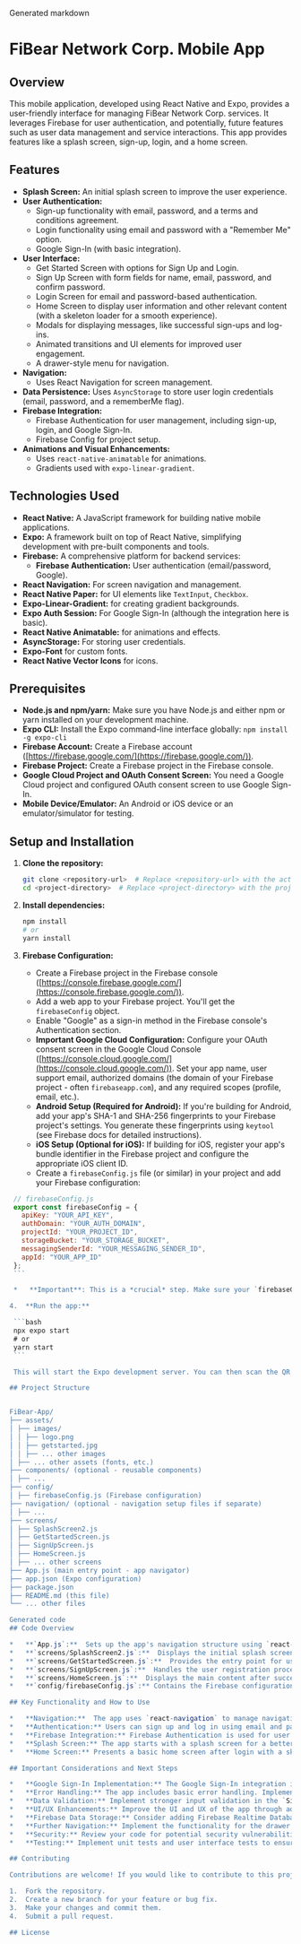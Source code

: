 Generated markdown
# FiBear Network Corp. Mobile App

## Overview

This mobile application, developed using React Native and Expo, provides a user-friendly interface for managing FiBear Network Corp. services.  It leverages Firebase for user authentication, and potentially, future features such as user data management and service interactions. This app provides features like a splash screen, sign-up, login, and a home screen.

## Features

*   **Splash Screen:** An initial splash screen to improve the user experience.
*   **User Authentication:**
    *   Sign-up functionality with email, password, and a terms and conditions agreement.
    *   Login functionality using email and password with a "Remember Me" option.
    *   Google Sign-In (with basic integration).
*   **User Interface:**
    *   Get Started Screen with options for Sign Up and Login.
    *   Sign Up Screen with form fields for name, email, password, and confirm password.
    *   Login Screen for email and password-based authentication.
    *   Home Screen to display user information and other relevant content (with a skeleton loader for a smooth experience).
    *   Modals for displaying messages, like successful sign-ups and log-ins.
    *   Animated transitions and UI elements for improved user engagement.
    *   A drawer-style menu for navigation.
*   **Navigation:**
    *   Uses React Navigation for screen management.
*   **Data Persistence:** Uses `AsyncStorage` to store user login credentials (email, password, and a rememberMe flag).
*   **Firebase Integration:**
    *   Firebase Authentication for user management, including sign-up, login, and Google Sign-In.
    *   Firebase Config for project setup.
*   **Animations and Visual Enhancements:**
    *   Uses `react-native-animatable` for animations.
    *   Gradients used with `expo-linear-gradient`.

## Technologies Used

*   **React Native:** A JavaScript framework for building native mobile applications.
*   **Expo:** A framework built on top of React Native, simplifying development with pre-built components and tools.
*   **Firebase:** A comprehensive platform for backend services:
    *   **Firebase Authentication:** User authentication (email/password, Google).
*   **React Navigation:** For screen navigation and management.
*   **React Native Paper:** for UI elements like `TextInput`, `Checkbox`.
*   **Expo-Linear-Gradient:** for creating gradient backgrounds.
*   **Expo Auth Session:**  For Google Sign-In (although the integration here is basic).
*   **React Native Animatable:** for animations and effects.
*   **AsyncStorage:** For storing user credentials.
*   **Expo-Font** for custom fonts.
*   **React Native Vector Icons** for icons.

## Prerequisites

*   **Node.js and npm/yarn:** Make sure you have Node.js and either npm or yarn installed on your development machine.
*   **Expo CLI:** Install the Expo command-line interface globally: `npm install -g expo-cli`
*   **Firebase Account:**  Create a Firebase account ([https://firebase.google.com/](https://firebase.google.com/)).
*   **Firebase Project:** Create a Firebase project in the Firebase console.
*   **Google Cloud Project and OAuth Consent Screen:**  You need a Google Cloud project and configured OAuth consent screen to use Google Sign-In.
*   **Mobile Device/Emulator:**  An Android or iOS device or an emulator/simulator for testing.

## Setup and Installation

1.  **Clone the repository:**

    ```bash
    git clone <repository-url>  # Replace <repository-url> with the actual URL
    cd <project-directory>  # Replace <project-directory> with the project directory
    ```

2.  **Install dependencies:**

    ```bash
    npm install
    # or
    yarn install
    ```

3.  **Firebase Configuration:**

    *   Create a Firebase project in the Firebase console ([https://console.firebase.google.com/](https://console.firebase.google.com/)).
    *   Add a web app to your Firebase project. You'll get the `firebaseConfig` object.
    *   Enable "Google" as a sign-in method in the Firebase console's Authentication section.
    *   **Important Google Cloud Configuration:** Configure your OAuth consent screen in the Google Cloud Console ([https://console.cloud.google.com/](https://console.cloud.google.com/)). Set your app name, user support email, authorized domains (the domain of your Firebase project - often `firebaseapp.com`), and any required scopes (profile, email, etc.).
    *   **Android Setup (Required for Android):** If you're building for Android, add your app's SHA-1 and SHA-256 fingerprints to your Firebase project's settings. You generate these fingerprints using `keytool` (see Firebase docs for detailed instructions).
    *   **iOS Setup (Optional for iOS):**  If building for iOS, register your app's bundle identifier in the Firebase project and configure the appropriate iOS client ID.
    *   Create a `firebaseConfig.js` file (or similar) in your project and add your Firebase configuration:

   ```javascript
    // firebaseConfig.js
    export const firebaseConfig = {
      apiKey: "YOUR_API_KEY",
      authDomain: "YOUR_AUTH_DOMAIN",
      projectId: "YOUR_PROJECT_ID",
      storageBucket: "YOUR_STORAGE_BUCKET",
      messagingSenderId: "YOUR_MESSAGING_SENDER_ID",
      appId: "YOUR_APP_ID"
    };
    ```

    *   **Important**: This is a *crucial* step. Make sure your `firebaseConfig.js` contains your *actual* Firebase configuration data.

4.  **Run the app:**

    ```bash
    npx expo start
    # or
    yarn start
    ```

    This will start the Expo development server. You can then scan the QR code with your Expo Go app on your mobile device or use an emulator/simulator.

## Project Structure


FiBear-App/
├── assets/
│ ├── images/
│ │ ├── logo.png
│ │ ├── getstarted.jpg
│ │ ├── ... other images
│ ├── ... other assets (fonts, etc.)
├── components/ (optional - reusable components)
│ ├── ...
├── config/
│ ├── firebaseConfig.js (Firebase configuration)
├── navigation/ (optional - navigation setup files if separate)
│ ├── ...
├── screens/
│ ├── SplashScreen2.js
│ ├── GetStartedScreen.js
│ ├── SignUpScreen.js
│ ├── HomeScreen.js
│ ├── ... other screens
├── App.js (main entry point - app navigator)
├── app.json (Expo configuration)
├── package.json
├── README.md (this file)
└── ... other files

Generated code
## Code Overview

*   **`App.js`:**  Sets up the app's navigation structure using `react-navigation/native`, defining the screens and their routes. Starts with the Splash Screen.
*   **`screens/SplashScreen2.js`:**  Displays the initial splash screen with a logo and a "Get Started" button. It uses animations.
*   **`screens/GetStartedScreen.js`:**  Provides the entry point for users. Offers options for Sign Up, Login, and Google Sign-In. Handles initial Google Sign-In functionality.
*   **`screens/SignUpScreen.js`:**  Handles the user registration process.  Includes form validation and Firebase authentication integration.  Uses `AsyncStorage` for the `rememberMe` checkbox.
*   **`screens/HomeScreen.js`:**  Displays the main content after successful login. Shows user information. Includes a skeleton loader for a better user experience while data loads.
*   **`config/firebaseConfig.js`:** Contains the Firebase configuration details.  This file *must* be present and correctly configured for the app to connect to Firebase.

## Key Functionality and How to Use

*   **Navigation:**  The app uses `react-navigation` to manage navigation between screens.
*   **Authentication:** Users can sign up and log in using email and password. The "Remember Me" functionality in the login screen stores credentials using `AsyncStorage`. Google sign-in is partially implemented.
*   **Firebase Integration:** Firebase Authentication is used for user registration, login, and Google Sign-In. The app connects to your specified Firebase project.
*   **Splash Screen:** The app starts with a splash screen for a better user experience.
*   **Home Screen:** Presents a basic home screen after login with a skeleton loader.

## Important Considerations and Next Steps

*   **Google Sign-In Implementation:** The Google Sign-In integration in `GetStartedScreen.js` and `SignUpScreen.js` is partially complete.  You *must* implement the Expo Auth Session's `useAuthRequest` hook and the related logic to handle the authentication flow correctly.  Make sure you have your Google Cloud credentials properly set up.
*   **Error Handling:** The app includes basic error handling. Implement more comprehensive error handling to provide a more robust user experience and handle authentication failures, storage errors, and network issues.  Display user-friendly error messages.
*   **Data Validation:** Implement stronger input validation in the `SignUpScreen.js` to validate email formats, password complexity, and other relevant fields.
*   **UI/UX Enhancements:** Improve the UI and UX of the app through additional styling, animations, and user interface elements. Refine the design for a better overall experience.
*   **Firebase Data Storage:** Consider adding Firebase Realtime Database or Firestore to store user-related data, application settings, or other information.
*   **Further Navigation:** Implement the functionality for the drawer menu in the `HomeScreen`.
*   **Security:** Review your code for potential security vulnerabilities and follow best practices for mobile development.
*   **Testing:** Implement unit tests and user interface tests to ensure the app functions correctly.

## Contributing

Contributions are welcome! If you would like to contribute to this project, please:

1.  Fork the repository.
2.  Create a new branch for your feature or bug fix.
3.  Make your changes and commit them.
4.  Submit a pull request.

## License
